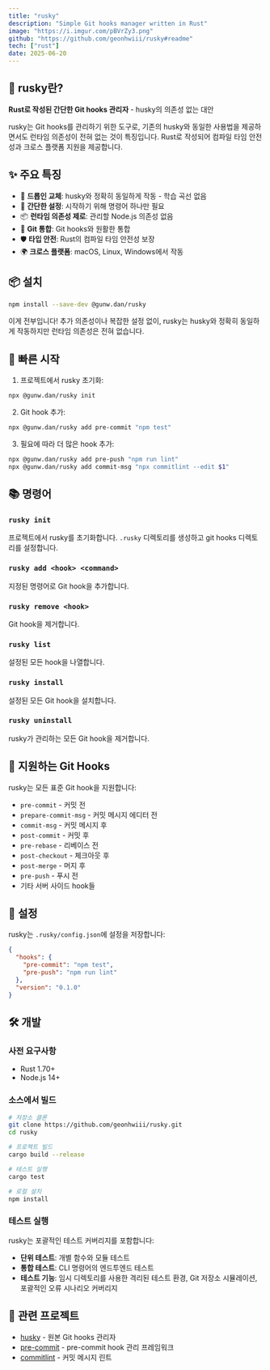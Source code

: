 ```yaml
---
title: "rusky"
description: "Simple Git hooks manager written in Rust"
image: "https://i.imgur.com/pBVrZy3.png"
github: "https://github.com/geonhwiii/rusky#readme"
tech: ["rust"]
date: 2025-06-20
---
```


## 🐺 rusky란?

**Rust로 작성된 간단한 Git hooks 관리자** - husky의 의존성 없는 대안

rusky는 Git hooks를 관리하기 위한 도구로, 기존의 husky와 동일한 사용법을 제공하면서도 런타임 의존성이 전혀 없는 것이 특징입니다. Rust로 작성되어 컴파일 타임 안전성과 크로스 플랫폼 지원을 제공합니다.

## ✨ 주요 특징

- 🚀 **드롭인 교체**: husky와 정확히 동일하게 작동 - 학습 곡선 없음
- 🔧 **간단한 설정**: 시작하기 위해 명령어 하나만 필요
- 📦 **런타임 의존성 제로**: 관리할 Node.js 의존성 없음
- 🎯 **Git 통합**: Git hooks와 원활한 통합
- 🛡️ **타입 안전**: Rust의 컴파일 타임 안전성 보장
- 🌍 **크로스 플랫폼**: macOS, Linux, Windows에서 작동

## 📦 설치

```bash
npm install --save-dev @gunw.dan/rusky
```

이게 전부입니다! 추가 의존성이나 복잡한 설정 없이, rusky는 husky와 정확히 동일하게 작동하지만 런타임 의존성은 전혀 없습니다.

## 🚀 빠른 시작

1. 프로젝트에서 rusky 초기화:
```bash
npx @gunw.dan/rusky init
```

2. Git hook 추가:
```bash
npx @gunw.dan/rusky add pre-commit "npm test"
```

3. 필요에 따라 더 많은 hook 추가:
```bash
npx @gunw.dan/rusky add pre-push "npm run lint"
npx @gunw.dan/rusky add commit-msg "npx commitlint --edit $1"
```

## 📚 명령어

### `rusky init`
프로젝트에서 rusky를 초기화합니다. `.rusky` 디렉토리를 생성하고 git hooks 디렉토리를 설정합니다.

### `rusky add <hook> <command>`
지정된 명령어로 Git hook을 추가합니다.

### `rusky remove <hook>`
Git hook을 제거합니다.

### `rusky list`
설정된 모든 hook을 나열합니다.

### `rusky install`
설정된 모든 Git hook을 설치합니다.

### `rusky uninstall`
rusky가 관리하는 모든 Git hook을 제거합니다.

## 🎯 지원하는 Git Hooks

rusky는 모든 표준 Git hook을 지원합니다:

- `pre-commit` - 커밋 전
- `prepare-commit-msg` - 커밋 메시지 에디터 전
- `commit-msg` - 커밋 메시지 후
- `post-commit` - 커밋 후
- `pre-rebase` - 리베이스 전
- `post-checkout` - 체크아웃 후
- `post-merge` - 머지 후
- `pre-push` - 푸시 전
- 기타 서버 사이드 hook들

## 🔧 설정

rusky는 `.rusky/config.json`에 설정을 저장합니다:

```json
{
  "hooks": {
    "pre-commit": "npm test",
    "pre-push": "npm run lint"
  },
  "version": "0.1.0"
}
```

## 🛠️ 개발

### 사전 요구사항
- Rust 1.70+
- Node.js 14+

### 소스에서 빌드

```bash
# 저장소 클론
git clone https://github.com/geonhwiii/rusky.git
cd rusky

# 프로젝트 빌드
cargo build --release

# 테스트 실행
cargo test

# 로컬 설치
npm install
```

### 테스트 실행

rusky는 포괄적인 테스트 커버리지를 포함합니다:

- **단위 테스트**: 개별 함수와 모듈 테스트
- **통합 테스트**: CLI 명령어의 엔드투엔드 테스트
- **테스트 기능**: 임시 디렉토리를 사용한 격리된 테스트 환경, Git 저장소 시뮬레이션, 포괄적인 오류 시나리오 커버리지

## 🔗 관련 프로젝트

- [husky](https://github.com/typicode/husky) - 원본 Git hooks 관리자
- [pre-commit](https://pre-commit.com/) - pre-commit hook 관리 프레임워크
- [commitlint](https://commitlint.js.org/) - 커밋 메시지 린트


